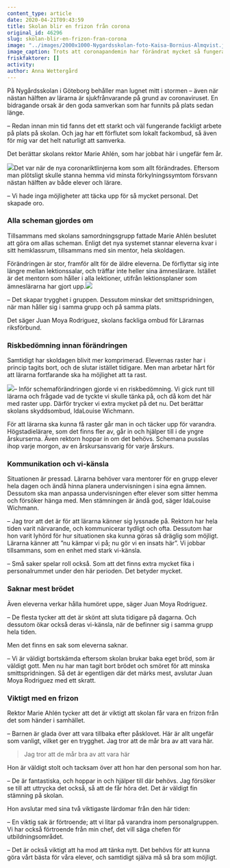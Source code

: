 ```yaml
---
content_type: article
date: 2020-04-21T09:43:59
title: Skolan blir en frizon från corona
original_id: 46296
slug: skolan-blir-en-frizon-fran-corona
image: "../images/2000x1000-Nygardsskolan-foto-Kaisa-Bornius-Almqvist.jpg"
image_caption: Trots att coronapandemin har förändrat mycket så fungerar skolan ändå bra. Mycket beror på fungerande samverkan. Det tycker skyddsombudet IdaLouise Wichmann, fackombudet Juan Moya Rodriguez och rektor Marie Ahlén.
friskfaktorer: []
activity:
author: Anna Wettergård
---
```


På Nygårdsskolan i Göteborg behåller man lugnet mitt i stormen – även när nästan hälften av lärarna är sjukfrånvarande på grund av coronaviruset. En bidragande orsak är den goda samverkan som har funnits på plats sedan länge.

– Redan innan min tid fanns det ett starkt och väl fungerande fackligt arbete på plats på skolan. Och jag har ett förflutet som lokalt fackombud, så även för mig var det helt naturligt att samverka.

Det berättar skolans rektor Marie Ahlén, som har jobbat här i ungefär fem år.

[![](https://www.suntarbetsliv.se/wp-content/uploads/2020/04/200x220-Marie-Ahlen3.jpg)](https://www.suntarbetsliv.se/wp-content/uploads/2020/04/200x220-Marie-Ahlen3.jpg)Det var när de nya coronariktlinjerna kom som allt förändrades. Eftersom man plötsligt skulle stanna hemma vid minsta förkylningssymtom försvann nästan hälften av både elever och lärare.

– Vi hade inga möjligheter att täcka upp för så mycket personal. Det skapade oro.

### Alla scheman gjordes om

Tillsammans med skolans samordningsgrupp fattade Marie Ahlén beslutet att göra om allas scheman. Enligt det nya systemet stannar eleverna kvar i sitt hemklassrum, tillsammans med sin mentor, hela skoldagen.

Förändringen är stor, framför allt för de äldre eleverna. De förflyttar sig inte längre mellan lektionssalar, och träffar inte heller sina ämneslärare. Istället är det mentorn som håller i alla lektioner, utifrån lektionsplaner som ämneslärarna har gjort upp.[![](https://www.suntarbetsliv.se/wp-content/uploads/2020/04/200x220-Juan-Moya-Rodriguez3.jpg)](https://www.suntarbetsliv.se/wp-content/uploads/2020/04/200x220-Juan-Moya-Rodriguez3.jpg)

– Det skapar trygghet i gruppen. Dessutom minskar det smittspridningen, när man håller sig i samma grupp och på samma plats.

Det säger Juan Moya Rodriguez, skolans fackliga ombud för Lärarnas riksförbund.

### Riskbedömning innan förändringen

Samtidigt har skoldagen blivit mer komprimerad. Elevernas raster har i princip tagits bort, och de slutar istället tidigare. Men man arbetar hårt för att lärarna fortfarande ska ha möjlighet att ta rast.

[![](https://www.suntarbetsliv.se/wp-content/uploads/2020/04/200x220-IdaLouise-Wichmann3.jpg)](https://www.suntarbetsliv.se/wp-content/uploads/2020/04/200x220-IdaLouise-Wichmann3.jpg)– Inför schemaförändringen gjorde vi en riskbedömning. Vi gick runt till lärarna och frågade vad de tyckte vi skulle tänka på, och då kom det här med raster upp. Därför trycker vi extra mycket på det nu. Det berättar skolans skyddsombud, IdaLouise Wichmann.

För att lärarna ska kunna få raster går man in och täcker upp för varandra. Högstadielärare, som det finns fler av, går in och hjälper till i de yngre årskurserna. Även rektorn hoppar in om det behövs. Schemana pusslas ihop varje morgon, av en årskursansvarig för varje årskurs.

### Kommunikation och vi-känsla

Situationen är pressad. Lärarna behöver vara mentorer för en grupp elever hela dagen och ändå hinna planera undervisningen i sina egna ämnen. Dessutom ska man anpassa undervisningen efter elever som sitter hemma och försöker hänga med. Men stämningen är ändå god, säger IdaLouise Wichmann.

– Jag tror att det är för att lärarna känner sig lyssnade på. Rektorn har hela tiden varit närvarande, och kommunicerar tydligt och ofta. Dessutom har hon varit lyhörd för hur situationen ska kunna göras så dräglig som möjligt. Lärarna känner att ”nu kämpar vi på; nu gör vi en insats här”. Vi jobbar tillsammans, som en enhet med stark vi-känsla.

– Små saker spelar roll också. Som att det finns extra mycket fika i personalrummet under den här perioden. Det betyder mycket.

### Saknar mest brödet

Även eleverna verkar hålla humöret uppe, säger Juan Moya Rodriguez.

­– De flesta tycker att det är skönt att sluta tidigare på dagarna. Och dessutom ökar också deras vi-känsla, när de befinner sig i samma grupp hela tiden.

Men det finns en sak som eleverna saknar.

– Vi är väldigt bortskämda eftersom skolan brukar baka eget bröd, som är väldigt gott. Men nu har man tagit bort brödet och smöret för att minska smittspridningen. Så det är egentligen där det märks mest, avslutar Juan Moya Rodriguez med ett skratt.

### Viktigt med en frizon

Rektor Marie Ahlén tycker att det är viktigt att skolan får vara en frizon från det som händer i samhället.

– Barnen är glada över att vara tillbaka efter påsklovet. Här är allt ungefär som vanligt, vilket ger en trygghet. Jag tror att de mår bra av att vara här.

> Jag tror att de mår bra av att vara här

Hon är väldigt stolt och tacksam över att hon har den personal som hon har.

– De är fantastiska, och hoppar in och hjälper till där behövs. Jag försöker se till att uttrycka det också, så att de får höra det. Det är väldigt fin stämning på skolan.

Hon avslutar med sina två viktigaste lärdomar från den här tiden:

– En viktig sak är förtroende; att vi litar på varandra inom personalgruppen. Vi har också förtroende från min chef, det vill säga chefen för utbildningsområdet.

– Det är också viktigt att ha mod att tänka nytt. Det behövs för att kunna göra vårt bästa för våra elever, och samtidigt själva må så bra som möjligt.

